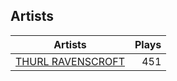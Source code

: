 ## Artists
Artists | Plays 
----- | -----: 
[THURL RAVENSCROFT](/artists/thurl-ravenscroft-89607) | 451

